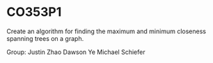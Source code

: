 # CO353P1
Create an algorithm for finding the maximum and minimum closeness spanning trees on a graph.

Group: 
Justin Zhao
Dawson Ye
Michael Schiefer
